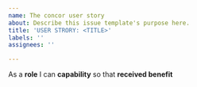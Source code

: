 ```yaml
---
name: The concor user story
about: Describe this issue template's purpose here.
title: 'USER STRORY: <TITLE>'
labels: ''
assignees: ''

---
```


As a **role** I can **capability** so that **received benefit**
